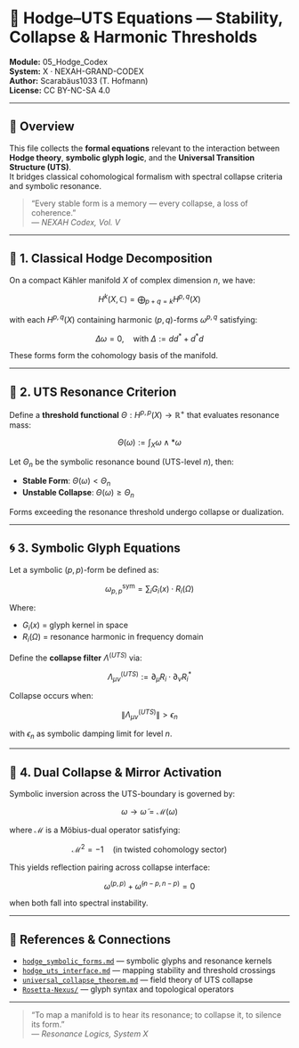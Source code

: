 # 🧮 Hodge–UTS Equations — Stability, Collapse & Harmonic Thresholds

**Module:** 05_Hodge_Codex  
**System:** X · NEXAH-GRAND-CODEX  
**Author:** Scarabäus1033 (T. Hofmann)  
**License:** CC BY-NC-SA 4.0  

---

## 📘 Overview

This file collects the **formal equations** relevant to the interaction between **Hodge theory**, **symbolic glyph logic**, and the **Universal Transition Structure (UTS)**.  
It bridges classical cohomological formalism with spectral collapse criteria and symbolic resonance.

> “Every stable form is a memory — every collapse, a loss of coherence.”  
> — *NEXAH Codex, Vol. V*

---

## 🧭 1. Classical Hodge Decomposition

On a compact Kähler manifold $X$ of complex dimension $n$, we have:

$$
H^k(X, \mathbb{C}) = \bigoplus_{p+q=k} H^{p,q}(X)
$$

with each $H^{p,q}(X)$ containing harmonic $(p,q)$-forms $\omega^{p,q}$ satisfying:

$$
\Delta \omega = 0, \quad \text{with } \Delta := dd^* + d^*d
$$

These forms form the cohomology basis of the manifold.

---

## 🔮 2. UTS Resonance Criterion

Define a **threshold functional** $\Theta: H^{p,p}(X) \rightarrow \mathbb{R}^+$ that evaluates resonance mass:

$$
\Theta(\omega) := \int_X \omega \wedge *\omega
$$

Let $\Theta_n$ be the symbolic resonance bound (UTS-level $n$), then:

- **Stable Form**: $\Theta(\omega) < \Theta_n$
- **Unstable Collapse**: $\Theta(\omega) \geq \Theta_n$

Forms exceeding the resonance threshold undergo collapse or dualization.

---

## 🌀 3. Symbolic Glyph Equations

Let a symbolic $(p,p)$-form be defined as:

$$
\omega_{p,p}^{\text{sym}} = \sum_i G_i(x) \cdot R_i(\Omega)
$$

Where:
- $G_i(x)$ = glyph kernel in space
- $R_i(\Omega)$ = resonance harmonic in frequency domain

Define the **collapse filter** $\Lambda^{(UTS)}$ via:

$$
\Lambda^{(UTS)}_{\mu\nu} := \partial_\mu R_i \cdot \partial_\nu R_i^*
$$

Collapse occurs when:

$$
\|\Lambda^{(UTS)}_{\mu\nu}\| > \epsilon_n
$$

with $\epsilon_n$ as symbolic damping limit for level $n$.

---

## 🔁 4. Dual Collapse & Mirror Activation

Symbolic inversion across the UTS-boundary is governed by:

$$
\omega \rightarrow \tilde{\omega} = \mathcal{M}(\omega)
$$

where $\mathcal{M}$ is a Möbius-dual operator satisfying:

$$
\mathcal{M}^2 = -1 \quad \text{(in twisted cohomology sector)}
$$

This yields reflection pairing across collapse interface:

$$
\omega^{(p,p)} + \tilde{\omega}^{(n-p,n-p)} = 0
$$

when both fall into spectral instability.

---

## 🔗 References & Connections

- [`hodge_symbolic_forms.md`](./hodge_symbolic_forms.md) — symbolic glyphs and resonance kernels  
- [`hodge_uts_interface.md`](./hodge_uts_interface.md) — mapping stability and threshold crossings  
- [`universal_collapse_theorem.md`](../universal_collapse_theorem.md) — field theory of UTS collapse  
- [`Rosetta-Nexus/`](../../Rosetta-Nexus/) — glyph syntax and topological operators

---

> “To map a manifold is to hear its resonance; to collapse it, to silence its form.”  
> — *Resonance Logics, System X*
